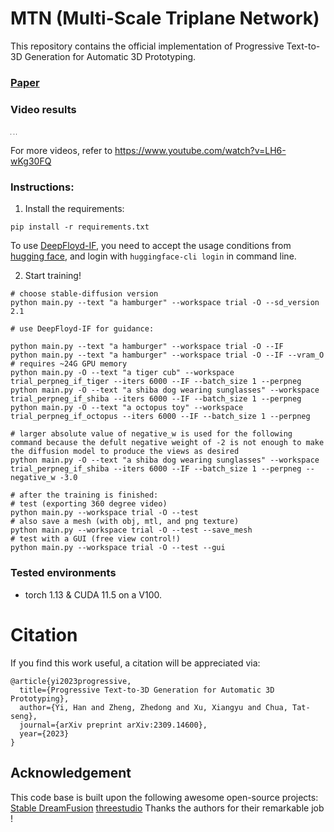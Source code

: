 # MTN (Multi-Scale Triplane Network)
This repository contains the official implementation of Progressive Text-to-3D Generation for Automatic 3D Prototyping.
### [Paper](https://arxiv.org/abs/2309.14600)

### Video results

<video width=0.8 height=0.8 controls>
   <source src="https://github.com/Texaser/MTN/assets/50570271/97a8d75c-ab0c-4935-93c6-e337b29da81f" type="video/mp4">
</video>
<video width=0.8 height=0.8 controls>
   <source src="https://github.com/Texaser/MTN/assets/50570271/29fc914c-54f7-446e-a589-6313b2b1025b" type="video/mp4">
</video>
<video width=0.8 height=0.8 controls>
   <source src="https://github.com/Texaser/MTN/assets/50570271/8396e87c-d6e0-4acc-8e33-d5054380e761" type="video/mp4">
</video>

For more videos, refer to https://www.youtube.com/watch?v=LH6-wKg30FQ

### Instructions:
1. Install the requirements:
```
pip install -r requirements.txt
```
To use [DeepFloyd-IF](https://github.com/deep-floyd/IF), you need to accept the usage conditions from [hugging face](https://huggingface.co/DeepFloyd/IF-I-XL-v1.0), and login with `huggingface-cli login` in command line.

2. Start training!
```
# choose stable-diffusion version
python main.py --text "a hamburger" --workspace trial -O --sd_version 2.1

# use DeepFloyd-IF for guidance:

python main.py --text "a hamburger" --workspace trial -O --IF
python main.py --text "a hamburger" --workspace trial -O --IF --vram_O # requires ~24G GPU memory
python main.py -O --text "a tiger cub" --workspace trial_perpneg_if_tiger --iters 6000 --IF --batch_size 1 --perpneg
python main.py -O --text "a shiba dog wearing sunglasses" --workspace trial_perpneg_if_shiba --iters 6000 --IF --batch_size 1 --perpneg
python main.py -O --text "a octopus toy" --workspace trial_perpneg_if_octopus --iters 6000 --IF --batch_size 1 --perpneg

# larger absolute value of negative_w is used for the following command because the defult negative weight of -2 is not enough to make the diffusion model to produce the views as desired
python main.py -O --text "a shiba dog wearing sunglasses" --workspace trial_perpneg_if_shiba --iters 6000 --IF --batch_size 1 --perpneg --negative_w -3.0

# after the training is finished:
# test (exporting 360 degree video)
python main.py --workspace trial -O --test
# also save a mesh (with obj, mtl, and png texture)
python main.py --workspace trial -O --test --save_mesh
# test with a GUI (free view control!)
python main.py --workspace trial -O --test --gui
```
### Tested environments
* torch 1.13 & CUDA 11.5 on a V100.

# Citation

If you find this work useful, a citation will be appreciated via:
```
@article{yi2023progressive,
  title={Progressive Text-to-3D Generation for Automatic 3D Prototyping},
  author={Yi, Han and Zheng, Zhedong and Xu, Xiangyu and Chua, Tat-seng},
  journal={arXiv preprint arXiv:2309.14600},
  year={2023}
}
```

## Acknowledgement
This code base is built upon the following awesome open-source projects:
[Stable DreamFusion](https://github.com/ashawkey/stable-dreamfusion)
[threestudio](https://github.com/threestudio-project/threestudio)
Thanks the authors for their remarkable job !
